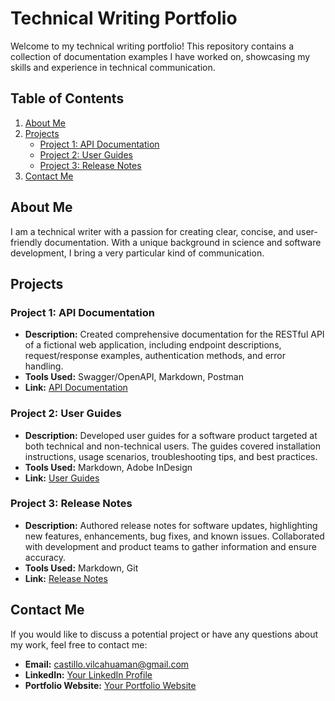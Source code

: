 # Technical Writing Portfolio

Welcome to my technical writing portfolio! This repository contains a collection of documentation examples I have worked on, showcasing my skills and experience in technical communication.

## Table of Contents
1. [About Me](#about-me)
2. [Projects](#projects)
    - [Project 1: API Documentation](#project-1-api-documentation)
    - [Project 2: User Guides](#project-2-user-guides)
    - [Project 3: Release Notes](#project-3-release-notes)
3. [Contact Me](#contact-me)

## About Me

I am a technical writer with a passion for creating clear, concise, and user-friendly documentation. With a unique background in science and software development, I bring a very particular kind of communication.

## Projects

### Project 1: API Documentation

- **Description:** Created comprehensive documentation for the RESTful API of a fictional web application, including endpoint descriptions, request/response examples, authentication methods, and error handling.
- **Tools Used:** Swagger/OpenAPI, Markdown, Postman
- **Link:** [API Documentation](link-to-repository-or-documentation)

### Project 2: User Guides

- **Description:** Developed user guides for a software product targeted at both technical and non-technical users. The guides covered installation instructions, usage scenarios, troubleshooting tips, and best practices.
- **Tools Used:** Markdown, Adobe InDesign
- **Link:** [User Guides](link-to-repository-or-documentation)

### Project 3: Release Notes

- **Description:** Authored release notes for software updates, highlighting new features, enhancements, bug fixes, and known issues. Collaborated with development and product teams to gather information and ensure accuracy.
- **Tools Used:** Markdown, Git
- **Link:** [Release Notes](link-to-repository-or-documentation)

## Contact Me

If you would like to discuss a potential project or have any questions about my work, feel free to contact me:

- **Email:** castillo.vilcahuaman@gmail.com
- **LinkedIn:** [Your LinkedIn Profile](www.linkedin.com/in/camila-castillo-vilcahuaman)
- **Portfolio Website:** [Your Portfolio Website](https://www.yourportfolio.com)
